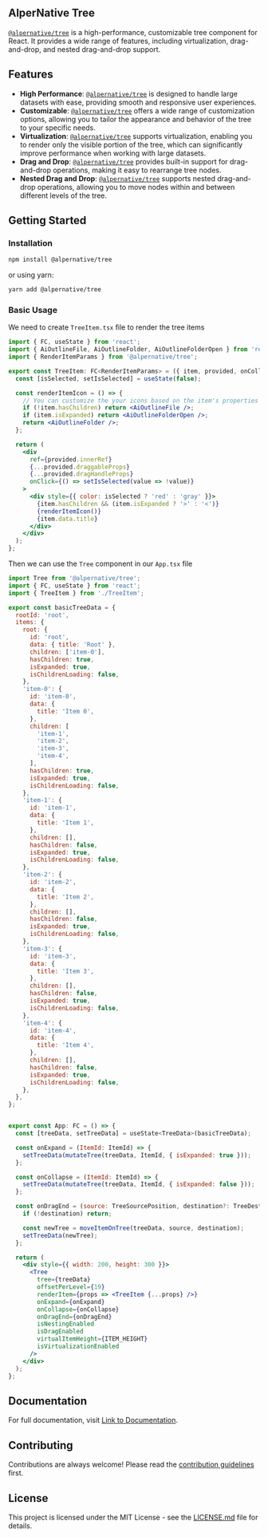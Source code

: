 ## AlperNative Tree

[`@alpernative/tree`](npm-link) is a high-performance, customizable tree component for React. It provides a wide range of features, including virtualization, drag-and-drop, and nested drag-and-drop support.

## Features

- **High Performance**: [`@alpernative/tree`](npm-link) is designed to handle large datasets with ease, providing smooth and responsive user experiences.
- **Customizable**: [`@alpernative/tree`](npm-link) offers a wide range of customization options, allowing you to tailor the appearance and behavior of the tree to your specific needs.
- **Virtualization**: [`@alpernative/tree`](npm-link) supports virtualization, enabling you to render only the visible portion of the tree, which can significantly improve performance when working with large datasets.
- **Drag and Drop**: [`@alpernative/tree`](npm-link) provides built-in support for drag-and-drop operations, making it easy to rearrange tree nodes.
- **Nested Drag and Drop**: [`@alpernative/tree`](npm-link) supports nested drag-and-drop operations, allowing you to move nodes within and between different levels of the tree.

## Getting Started

### Installation

```bash
npm install @alpernative/tree
```

or using yarn:

```bash
yarn add @alpernative/tree
```

### Basic Usage

We need to create `TreeItem.tsx` file to render the tree items

```jsx
import { FC, useState } from 'react';
import { AiOutlineFile, AiOutlineFolder, AiOutlineFolderOpen } from 'react-icons/ai';
import { RenderItemParams } from '@alpernative/tree';

export const TreeItem: FC<RenderItemParams> = ({ item, provided, onCollapse, onExpand }) => {
  const [isSelected, setIsSelected] = useState(false);

  const renderItemIcon = () => {
    // You can customize the your icons based on the item's properties
    if (!item.hasChildren) return <AiOutlineFile />;
    if (item.isExpanded) return <AiOutlineFolderOpen />;
    return <AiOutlineFolder />;
  };

  return (
    <div
      ref={provided.innerRef}
      {...provided.draggableProps}
      {...provided.dragHandleProps}
      onClick={() => setIsSelected(value => !value)}
    >
      <div style={{ color: isSelected ? 'red' : 'gray' }}>
        {item.hasChildren && (item.isExpanded ? '>' : '<')}
        {renderItemIcon()}
        {item.data.title}
      </div>
    </div>
  );
};

```

Then we can use the `Tree` component in our `App.tsx` file

```jsx
import Tree from '@alpernative/tree';
import { FC, useState } from 'react';
import { TreeItem } from './TreeItem';

export const basicTreeData = {
  rootId: 'root',
  items: {
    root: {
      id: 'root',
      data: { title: 'Root' },
      children: ['item-0'],
      hasChildren: true,
      isExpanded: true,
      isChildrenLoading: false,
    },
    'item-0': {
      id: 'item-0',
      data: {
        title: 'Item 0',
      },
      children: [
        'item-1',
        'item-2',
        'item-3',
        'item-4',
      ],
      hasChildren: true,
      isExpanded: true,
      isChildrenLoading: false,
    },
    'item-1': {
      id: 'item-1',
      data: {
        title: 'Item 1',
      },
      children: [],
      hasChildren: false,
      isExpanded: true,
      isChildrenLoading: false,
    },
    'item-2': {
      id: 'item-2',
      data: {
        title: 'Item 2',
      },
      children: [],
      hasChildren: false,
      isExpanded: true,
      isChildrenLoading: false,
    },
    'item-3': {
      id: 'item-3',
      data: {
        title: 'Item 3',
      },
      children: [],
      hasChildren: false,
      isExpanded: true,
      isChildrenLoading: false,
    },
    'item-4': {
      id: 'item-4',
      data: {
        title: 'Item 4',
      },
      children: [],
      hasChildren: false,
      isExpanded: true,
      isChildrenLoading: false,
    },
  },
};


export const App: FC = () => {
  const [treeData, setTreeData] = useState<TreeData>(basicTreeData);

  const onExpand = (ItemId: ItemId) => {
    setTreeData(mutateTree(treeData, ItemId, { isExpanded: true }));
  };

  const onCollapse = (ItemId: ItemId) => {
    setTreeData(mutateTree(treeData, ItemId, { isExpanded: false }));
  };

  const onDragEnd = (source: TreeSourcePosition, destination?: TreeDestinationPosition) => {
    if (!destination) return;

    const newTree = moveItemOnTree(treeData, source, destination);
    setTreeData(newTree);
  };

  return (
    <div style={{ width: 200, height: 300 }}>
      <Tree
        tree={treeData}
        offsetPerLevel={19}
        renderItem={props => <TreeItem {...props} />}
        onExpand={onExpand}
        onCollapse={onCollapse}
        onDragEnd={onDragEnd}
        isNestingEnabled
        isDragEnabled
        virtualItemHeight={ITEM_HEIGHT}
        isVirtualizationEnabled
      />
    </div>
  );
};

```

## Documentation

For full documentation, visit [Link to Documentation](documentation-link).

## Contributing

Contributions are always welcome! Please read the [contribution guidelines](CONTRIBUTING.md) first.

## License

This project is licensed under the MIT License - see the [LICENSE.md](LICENSE) file for details.
